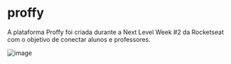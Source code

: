 # proffy

A plataforma Proffy foi criada durante a Next Level Week #2 da Rocketseat com o objetivo de conectar alunos e professores.

![image](https://user-images.githubusercontent.com/50328718/225786615-6029f6ac-eded-4149-93ae-9396e51e8db8.png)
